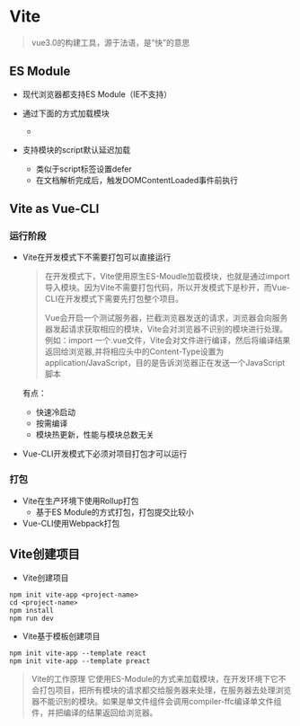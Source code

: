 # Vite

> vue3.0的构建工具，源于法语，是“快”的意思

## ES Module

- 现代浏览器都支持ES Module（IE不支持）

- 通过下面的方式加载模块

  - <script type="module" src = "..."></script>

- 支持模块的script默认延迟加载

  - 类似于script标签设置defer
  - 在文档解析完成后，触发DOMContentLoaded事件前执行

## Vite as Vue-CLI

### 运行阶段

- Vite在开发模式下不需要打包可以直接运行

  > 在开发模式下，Vite使用原生ES-Moudle加载模块，也就是通过import导入模块。因为Vite不需要打包代码，所以开发模式下是秒开，而Vue-CLI在开发模式下需要先打包整个项目。
  >
  > Vue会开启一个测试服务器，拦截浏览器发送的请求，浏览器会向服务器发起请求获取相应的模块，Vite会对浏览器不识别的模块进行处理。例如：import 一个.vue文件，Vite会对文件进行编译，然后将编译结果返回给浏览器,并将相应头中的Content-Type设置为application/JavaScript，目的是告诉浏览器正在发送一个JavaScript脚本

  有点：

  - 快速冷启动
  - 按需编译
  - 模块热更新，性能与模块总数无关

- Vue-CLI开发模式下必须对项目打包才可以运行

### 打包

- Vite在生产环境下使用Rollup打包
  - 基于ES Module的方式打包，打包提交比较小
- Vue-CLI使用Webpack打包

## Vite创建项目

- Vite创建项目

```shell
npm init vite-app <project-name>
cd <project-name>
npm install
npm run dev
```

- Vite基于模板创建项目

```shell
npm init vite-app --template react
npm init vite-app --template preact
```

> Vite的工作原理
> 它使用ES-Module的方式来加载模块，在开发环境下它不会打包项目，把所有模块的请求都交给服务器来处理，在服务器去处理浏览器不能识别的模块。如果是单文件组件会调用compiler-ffc编译单文件组件，并把编译的结果返回给浏览器。